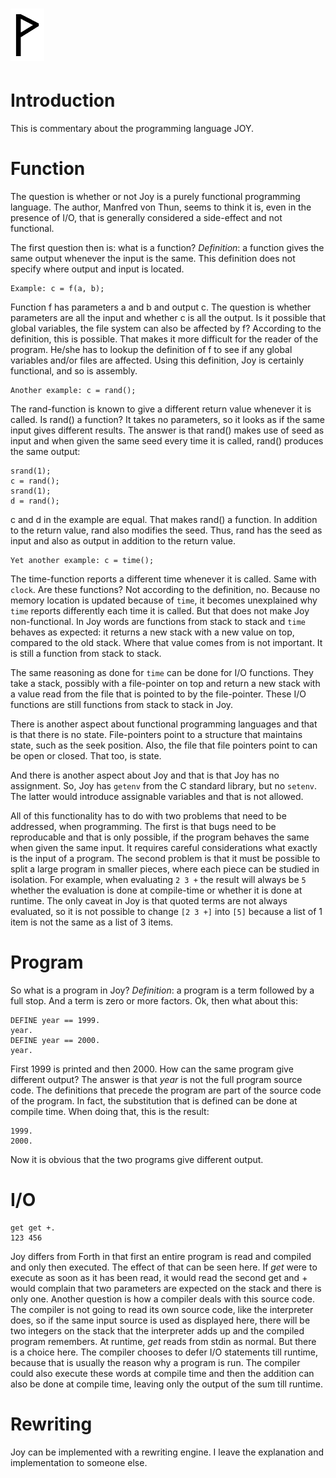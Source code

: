  ![](Wynn.PNG)
======================

Introduction
============

This is commentary about the programming language JOY.

Function
========

The question is whether or not Joy is a purely functional programming
language. The author, Manfred von Thun, seems to think it is, even in
the presence of I/O, that is generally considered a side-effect and not
functional.

The first question then is: what is a function? *Definition*: a function
gives the same output whenever the input is the same. This definition
does not specify where output and input is located.

    Example: c = f(a, b);

Function f has parameters a and b and output c. The question is whether
parameters are all the input and whether c is all the output. Is it
possible that global variables, the file system can also be affected by f?
According to the definition, this is possible. That makes it more
difficult for the reader of the program. He/she has to lookup the
definition of f to see if any global variables and/or files are affected.
Using this definition, Joy is certainly functional, and so is assembly.

    Another example: c = rand();

The rand-function is known to give a different return value whenever it
is called. Is rand() a function? It takes no parameters, so it looks as
if the same input gives different results. The answer is that rand()
makes use of seed as input and when given the same seed every time it is
called, rand() produces the same output:

    srand(1);
    c = rand();
    srand(1);
    d = rand();

c and d in the example are equal. That makes rand() a function. In
addition to the return value, rand also modifies the seed. Thus, rand
has the seed as input and also as output in addition to the return value.

    Yet another example: c = time();

The time-function reports a different time whenever it is called. Same
with `clock`. Are these functions? Not according to the definition, no.
Because no memory location is updated because of `time`, it becomes
unexplained why `time` reports differently each time it is called. But that
does not make Joy non-functional. In Joy words are functions from stack
to stack and `time` behaves as expected: it returns a new stack with a new
value on top, compared to the old stack. Where that value comes from is
not important. It is still a function from stack to stack.

The same reasoning as done for `time` can be done for I/O functions. They
take a stack, possibly with a file-pointer on top and return a new stack
with a value read from the file that is pointed to by the file-pointer.
These I/O functions are still functions from stack to stack in Joy.

There is another aspect about functional programming languages and that
is that there is no state. File-pointers point to a structure that
maintains state, such as the seek position. Also, the file that file
pointers point to can be open or closed. That too, is state.

And there is another aspect about Joy and that is that Joy has no
assignment. So, Joy has `getenv` from the C standard library, but no
`setenv`. The latter would introduce assignable variables and that is
not allowed.

All of this functionality has to do with two problems that need to be
addressed, when programming. The first is that bugs need to be
reproducable and that is only possible, if the program behaves the same
when given the same input. It requires careful considerations what
exactly is the input of a program. The second problem is that it must
be possible to split a large program in smaller pieces, where each
piece can be studied in isolation. For example, when evaluating
`2 3 +` the result will always be `5` whether the evaluation is done
at compile-time or whether it is done at runtime. The only caveat in
Joy is that quoted terms are not always evaluated, so it is not
possible to change `[2 3 +]` into `[5]` because a list of 1 item is
not the same as a list of 3 items.

Program
=======

So what is a program in Joy? *Definition*: a program is a term followed
by a full stop. And a term is zero or more factors. Ok, then what about
this:

    DEFINE year == 1999.
    year.
    DEFINE year == 2000.
    year.

First 1999 is printed and then 2000. How can the same program give
different output? The answer is that *year* is not the full program
source code. The definitions that precede the program are part of the
source code of the program. In fact, the substitution that is defined
can be done at compile time. When doing that, this is the result:

    1999.
    2000.

Now it is obvious that the two programs give different output.

I/O
===

    get get +.
    123 456

Joy differs from Forth in that first an entire program is read and
compiled and only then executed. The effect of that can be seen here.
If *get* were to execute as soon as it has been read, it would read the
second get and + would complain that two parameters are expected on the
stack and there is only one. Another question is how a compiler deals
with this source code. The compiler is not going to read its own source
code, like the interpreter does, so if the same input source is used as
displayed here, there will be two integers on the stack that the
interpreter adds up and the compiled program remembers. At runtime,
*get* reads from stdin as normal. But there is a choice here. The
compiler chooses to defer I/O statements till runtime, because that is
usually the reason why a program is run. The compiler could also execute
these words at compile time and then the addition can also be done at
compile time, leaving only the output of the sum till runtime.

Rewriting
=========

Joy can be implemented with a rewriting engine. I leave the explanation and
implementation to someone else.
